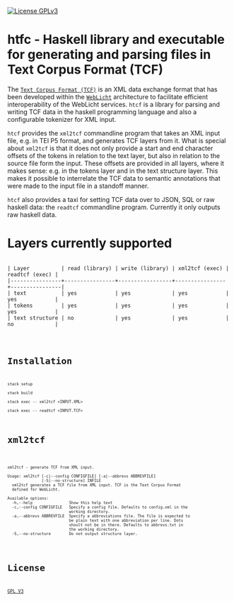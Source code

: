 [![License GPLv3](https://img.shields.io/badge/license-GPL_3-green.svg)](http://www.gnu.org/licenses/gpl-3.0.txt)

# htfc - Haskell library and executable for generating and parsing files in Text Corpus Format (TCF) #

The
[`Text Corpus Format (TCF)`](http://weblicht.sfs.uni-tuebingen.de/weblichtwiki/index.php/The_TCF_Format)
is an XML data exchange format that has been developed within the
[`WebLicht`](http://weblicht.sfs.uni-tuebingen.de/weblichtwiki/index.php/Main_Page)
architecture to facilitate efficient interoperability of the WebLicht
services. `htcf` is a library for parsing and writing TCF data in the
haskell programming language and also a configurable tokenizer for XML
input.

`htcf` provides the `xml2tcf` commandline program that takes an XML
input file, e.g. in TEI P5 format, and generates TCF layers from
it. What is special about `xml2tcf` is that it does not only provide a
start and end character offsets of the tokens in relation to the text
layer, but also in relation to the source file form the input. These
offsets are provided in all layers, where it makes sense: e.g. in the
tokens layer and in the text structure layer. This makes it possible
to interrelate the TCF data to semantic annotations that were made to
the input file in a standoff manner.

`htcf` also provides a taxi for setting TCF data over to JSON, SQL or
raw haskell data: the `readtcf` commandline program. Currently it only
outputs raw haskell data.

# Layers currently supported #

<pre><code>
| Layer          | read (library) | write (library) | xml2tcf (exec) | readtcf (exec) |
|----------------+----------------+-----------------+----------------+----------------|
| text           | yes            | yes             | yes            | yes            |
| tokens         | yes            | yes             | yes            | yes            |
| text structure | no             | yes             | yes            | no             |
<code></pre>


# Installation #

	stack setup

	stack build
	
	stack exec -- xml2tcf <INPUT.XML>

    stack exec -- readtcf <INPUT.TCF>


# xml2tcf #


<pre><code>
xml2tcf - generate TCF from XML input.

Usage: xml2tcf [-c|--config CONFIGFILE] [-a|--abbrevs ABBREVFILE]
               [-S|--no-structure] INFILE
  xml2tcf generates a TCF file from XML input. TCF is the Text Corpus Format
  defined for WebLicht.

Available options:
  -h,--help                Show this help text
  -c,--config CONFIGFILE   Specify a config file. Defaults to config.xml in the
                           working directory.
  -a,--abbrevs ABBREVFILE  Specify a abbreviations file. The file is expected to
                           be plain text with one abbreviation per line. Dots
                           shoult not be in there. Defaults to abbrevs.txt in
                           the working directory.
  -S,--no-structure        Do not output structure layer.
</code></pre>


# License #

[GPL V3](http://www.gnu.org/licenses/gpl-3.0.txt)
